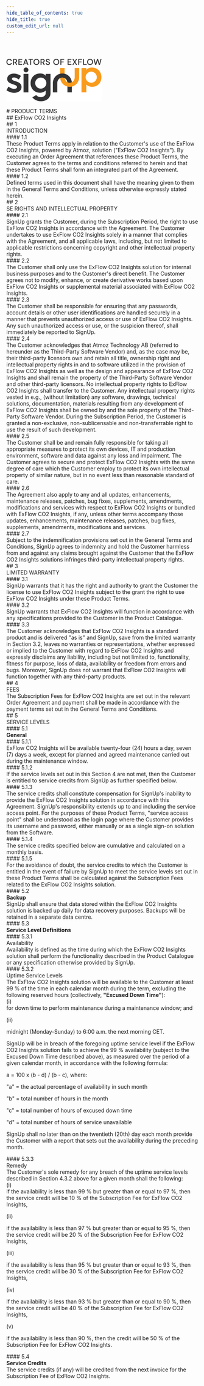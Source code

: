 ```yaml
---
hide_table_of_contents: true
hide_title: true
custom_edit_url: null
---
```

<div class="agreement-doc">
<br/><br/>

![SignUp Software](./img/signup_logo_black.png)

<div class="paragraph-big">
# PRODUCT TERMS
</div>
<div class="paragraph-fancy">
## ExFlow CO2 Insights
</div>

<div class="paragraph-medium">
## 1<div class="paragraph-medium-text">INTRODUCTION</div>
</div>
<div class="paragraph">
#### 1.1<div class="paragraph-text">These Product Terms apply in relation to the Customer's use of the ExFlow CO2 Insights, powered by Atmoz, solution ("ExFlow CO2 Insights"). By executing an Order Agreement that references these Product Terms, the Customer agrees to the terms and conditions referred to herein and that these Product Terms shall form an integrated part of the Agreement.</div>
</div>

<div class="paragraph">
#### 1.2<div class="paragraph-text">Defined terms used in this document shall have the meaning given to them in the General Terms and Conditions, unless otherwise expressly stated herein.</div>
</div>

<div class="paragraph-medium">
## 2<div class="paragraph-medium-text">SE RIGHTS AND INTELLECTUAL PROPERTY</div>
</div>
<div class="paragraph">
#### 2.1<div class="paragraph-text">SignUp grants the Customer, during the Subscription Period, the right to use ExFlow CO2 Insights in accordance with the Agreement. The Customer undertakes to use ExFlow CO2 Insights solely in a manner that complies with the Agreement, and all applicable laws, including, but not limited to applicable restrictions concerning copyright and other intellectual property rights.</div>
</div>

<div class="paragraph">
#### 2.2<div class="paragraph-text">The Customer shall only use the ExFlow CO2 Insights solution for internal business purposes and to the Customer's direct benefit. The Customer agrees not to modify, enhance, or create derivative works based upon ExFlow CO2 Insights or supplemental material associated with ExFlow CO2 Insights.</div>
</div>

<div class="paragraph">
#### 2.3<div class="paragraph-text">The Customer shall be responsible for ensuring that any passwords, account details or other user identifications are handled securely in a manner that prevents unauthorized access or use of ExFlow CO2 Insights. Any such unauthorized access or use, or the suspicion thereof, shall immediately be reported to SignUp.</div>
</div>

<div class="paragraph">
#### 2.4<div class="paragraph-text">The Customer acknowledges that Atmoz Technology AB (referred to hereunder as the Third-Party Software Vendor) and, as the case may be, their third-party licensors own and retain all title, ownership right and intellectual property rights in and to software utilized in the provision of ExFlow CO2 Insights as well as the design and appearance of ExFlow CO2 Insights and shall remain the property of the Third-Party Software Vendor and other third-party licensors. No intellectual property rights to ExFlow CO2 Insights shall transfer to the Customer. Any intellectual property rights vested in e.g., (without limitation) any software, drawings, technical solutions, documentation, materials resulting from any development of ExFlow CO2 Insights shall be owned by and the sole property of the Third-Party Software Vendor. During the Subscription Period, the Customer is granted a non-exclusive, non-sublicensable and non-transferrable right to use the result of such development.</div>
</div>

<div class="paragraph">
#### 2.5<div class="paragraph-text">The Customer shall be and remain fully responsible for taking all appropriate measures to protect its own devices, IT and production environment, software and data against any loss and impairment. The Customer agrees to secure and protect ExFlow CO2 Insights with the same degree of care which the Customer employ to protect its own intellectual property of similar nature, but in no event less than reasonable standard of care.</div>
</div>

<div class="paragraph">
#### 2.6<div class="paragraph-text">The Agreement also apply to any and all updates, enhancements, maintenance releases, patches, bug fixes, supplements, amendments, modifications and services with respect to ExFlow CO2 Insights or bundled with ExFlow CO2 Insights, if any, unless other terms accompany those updates, enhancements, maintenance releases, patches, bug fixes, supplements, amendments, modifications and services.</div>
</div>

<div class="paragraph">
#### 2.7<div class="paragraph-text">Subject to the indemnification provisions set out in the General Terms and Conditions, SignUp agrees to indemnity and hold the Customer harmless from and against any claims brought against the Customer that the ExFlow CO2 Insights solutions infringes third-party intellectual property rights.</div>
</div>

<div class="paragraph-medium">
## 3<div class="paragraph-medium-text">LIMITED WARRANTY</div>
</div>
<div class="paragraph">
#### 3.1<div class="paragraph-text">SignUp warrants that it has the right and authority to grant the Customer the license to use ExFlow CO2 Insights subject to the grant the right to use ExFlow CO2 Insights under these Product Terms.</div>
</div>

<div class="paragraph">
#### 3.2<div class="paragraph-text">SignUp warrants that ExFlow CO2 Insights will function in accordance with any specifications provided to the Customer in the Product Catalogue.</div>
</div>

<div class="paragraph">
#### 3.3<div class="paragraph-text">The Customer acknowledges that ExFlow CO2 Insights is a standard product and is delivered "as is" and SignUp, save from the limited warranty in Section 3.2, leaves no warranties or representations, whether expressed or implied to the Customer with regard to ExFlow CO2 Insights and expressly disclaims any liability, including but not limited to, functionality, fitness for purpose, loss of data, availability or freedom from errors and bugs. Moreover, SignUp does not warrant that ExFlow CO2 Insights will function together with any third-party products.</div>
</div>

<div class="paragraph-medium">
## 4<div class="paragraph-medium-text">FEES</div>
</div>
<div class="paragraph-indent">
The Subscription Fees for ExFlow CO2 Insights are set out in the relevant Order Agreement and payment shall be made in accordance with the payment terms set out in the General Terms and Conditions.
</div>

<div class="paragraph-medium">
## 5<div class="paragraph-medium-text">SERVICE LEVELS</div>
</div>
<div class="paragraph">
#### 5.1<div class="paragraph-medium-text"><b>General</b></div>
</div>
<div class="paragraph">
#### 5.1.1<div class="paragraph-text">ExFlow CO2 Insights will be available twenty-four (24) hours a day, seven (7) days a week, except for planned and agreed maintenance carried out during the maintenance window.</div>
</div>

<div class="paragraph">
#### 5.1.2<div class="paragraph-text">If the service levels set out in this Section 4 are not met, then the Customer is entitled to service credits from SignUp as further specified below.</div>
</div>

<div class="paragraph">
#### 5.1.3<div class="paragraph-text">The service credits shall constitute compensation for SignUp's inability to provide the ExFlow CO2 Insights solution in accordance with this Agreement. SignUp's responsibility extends up to and including the service access point. For the purposes of these Product Terms, "service access point" shall be understood as the login page where the Customer provides its username and password, either manually or as a single sign-on solution from the Software.</div>
</div>

<div class="paragraph">
#### 5.1.4<div class="paragraph-text">The service credits specified below are cumulative and calculated on a monthly basis.</div>
</div>

<div class="paragraph">
#### 5.1.5<div class="paragraph-text">For the avoidance of doubt, the service credits to which the Customer is entitled in the event of failure by SignUp to meet the service levels set out in these Product Terms shall be calculated against the Subscription Fees related to the ExFlow CO2 Insights solution.</div>
</div>

<div class="paragraph">
#### 5.2<div class="paragraph-medium-text"><b>Backup</b></div>
</div>
<div class="paragraph-indent">
SignUp shall ensure that data stored within the ExFlow CO2 Insights solution is backed up daily for data recovery purposes. Backups will be retained in a separate data centre.
</div>

<div class="paragraph">
#### 5.3<div class="paragraph-medium-text"><b>Service Level Definitions</b></div>
</div>
<div class="paragraph">
#### 5.3.1<div class="paragraph-text">Availability</div>
</div>
<div class="paragraph-indent">
Availability is defined as the time during which the ExFlow CO2 Insights solution shall perform the functionality described in the Product Catalogue or any specification otherwise provided by SignUp.
</div>

<div class="paragraph">
#### 5.3.2<div class="paragraph-text">Uptime Service Levels</div>
</div>
<div class="paragraph-indent">
The ExFlow CO2 Insights solution will be available to the Customer at least 99 % of the time in each calendar month during the term, excluding the following reserved hours (collectively, <b>"Excused Down Time"</b>):
<div class="list-normal-roman">
(i)<div class="paragraph-text">for down time to perform maintenance during a maintenance window; and</div>

(ii)<div class="paragraph-text">midnight (Monday-Sunday) to 6:00 a.m. the next morning CET.</div>
</div>
SignUp will be in breach of the foregoing uptime service level if the ExFlow CO2 Insights solution fails to achieve the 99 % availability (subject to the Excused Down Time described above), as measured over the period of a given calendar month, in accordance with the following formula:

a = 100 x (b - d) / (b - c), where:

"a" = the actual percentage of availability in such month

"b" = total number of hours in the month

"c" = total number of hours of excused down time

"d" = total number of hours of service unavailable

SignUp shall no later than on the twentieth (20th) day each month provide the Customer with a report that sets out the availability during the preceding month.
</div>

<div class="paragraph">
#### 5.3.3<div class="paragraph-text">Remedy</div>
</div>
<div class="paragraph-indent">
The Customer's sole remedy for any breach of the uptime service levels described in Section 4.3.2 above for a given month shall the following:
<div class="list-normal-roman">
(i)<div class="paragraph-text">if the availability is less than 99 % but greater than or equal to 97 %, then the service credit will be 10 % of the Subscription Fee for ExFlow CO2 Insights,</div>

(ii)<div class="paragraph-text">if the availability is less than 97 % but greater than or equal to 95 %, then the service credit will be 20 % of the Subscription Fee for ExFlow CO2 Insights,</div>

(iii)<div class="paragraph-text">if the availability is less than 95 % but greater than or equal to 93 %, then the service credit will be 30 % of the Subscription Fee for ExFlow CO2 Insights,</div>

(iv)<div class="paragraph-text">if the availability is less than 93 % but greater than or equal to 90 %, then the service credit will be 40 % of the Subscription Fee for ExFlow CO2 Insights,</div>

(v)<div class="paragraph-text">if the availability is less than 90 %, then the credit will be 50 % of the Subscription Fee for ExFlow CO2 Insights.</div>
</div>
</div>

<div class="paragraph">
#### 5.4<div class="paragraph-text"><b>Service Credits</b></div>
</div>
<div class="paragraph-indent">
The service credits (if any) will be credited from the next invoice for the Subscription Fee of ExFlow CO2 Insights.
</div>

</div>
 